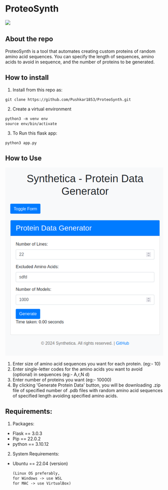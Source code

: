 # ProteoSynth

<img src="https://socialify.git.ci/Pushkar1853/ProteoSynth/image?font=Bitter&forks=1&language=1&name=1&owner=1&pattern=Floating%20Cogs&stargazers=1&theme=Auto">

## About the repo
ProteoSynth is a tool that automates creating custom proteins of random amino acid sequences. 
You can specify the length of sequences, amino acids to avoid in sequence, and the number of proteins to be generated.


## How to install

1.  Install from this repo as:

```
git clone https://github.com/Pushkar1853/ProteoSynth.git 
```

2.  Create a virtual environment  

```
python3 -m venv env 
source env/bin/activate
```

3.  To Run this flask app:

```
python3 app.py
```
## How to Use

![Website-image](./image-website.png)

1) Enter size of amino acid sequences you want for each protein. (eg:- 10)
2) Enter single-letter codes for the amino acids you want to avoid (optional) in sequences (eg:- A,r,N d)
3) Enter number of proteins you want (eg:- 10000)
4) By clicking 'Generate Protein Data' button, you will be downloading .zip file of specified number of .pdb files with random amino acid sequences of specified length avoiding specified amino acids.


## Requirements:

1.  Packages:
* Flask == 3.0.3
* Pip == 22.0.2
* python == 3.10.12

2.  System Requirements:
* Ubuntu == 22.04 (version)
  
  ```
  (Linux OS preferably,  
  for Windows -> use WSL
  for MAC -> use VirtualBox)
  ```


